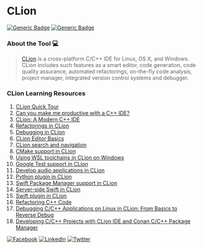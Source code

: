 # CLion
[![Generic Badge](https://img.shields.io/badge/JetBrains_Tools-royalblue.svg)](https://www.jetbrains.com)
[![Generic Badge](https://img.shields.io/badge/CodeOps.Tech-royalblue.svg)](https://codeops.tech)

### About the Tool 💻

>  [CLion](https://www.jetbrains.com/clion) is a cross-platform C/C++ IDE for Linux, OS X, and Windows. CLion includes such features as a smart editor, code generation, code quality assurance, automated refactorings, on-the-fly code analysis, project manager, integrated version control systems and debugger.

### CLion Learning Resources
1. [CLion Quick Tour](https://www.youtube.com/watch?v=Srnw1dI1iAA&list=PLQ176FUIyIUb_J7ZEi2IDe9132-dq_vQL&index=2&t=5s)
2. [Can you make me productive with a C++ IDE?](https://www.youtube.com/watch?v=Bt0sZNhXW7k&list=PLQ176FUIyIUb_J7ZEi2IDe9132-dq_vQL&index=2)
3. [CLion: A Modern C++ IDE](https://www.youtube.com/watch?v=eqQCl3PAr7U&list=PLQ176FUIyIUb_J7ZEi2IDe9132-dq_vQL&index=3)
4. [Refactorings in CLion](https://www.youtube.com/watch?v=0GbMH-whqHQ&list=PLQ176FUIyIUb_J7ZEi2IDe9132-dq_vQL&index=4)
5. [Debugging in CLion](https://www.youtube.com/watch?v=wUZyoAnPdCY&list=PLQ176FUIyIUb_J7ZEi2IDe9132-dq_vQL&index=5)
6. [CLion Editor Basics](https://www.youtube.com/watch?v=CmqF5k_hKRY&list=PLQ176FUIyIUb_J7ZEi2IDe9132-dq_vQL&index=6)
7. [CLion search and navigation](https://www.youtube.com/watch?v=j7nT9QWjOBA&list=PLQ176FUIyIUb_J7ZEi2IDe9132-dq_vQL&index=7)
8. [CMake support in CLion](https://www.youtube.com/watch?v=Bt0sZNhXW7k&list=PLQ176FUIyIUb_J7ZEi2IDe9132-dq_vQL&index=2)
9. [Using WSL toolchains in CLion on Windows](https://www.youtube.com/watch?v=xnwoCuHeHuY&list=PLQ176FUIyIUb_J7ZEi2IDe9132-dq_vQL&index=10)
10. [Google Test support in CLion](https://www.youtube.com/watch?v=8Up5eNZ0FLw&list=PLQ176FUIyIUb_J7ZEi2IDe9132-dq_vQL&index=9)
11. [Develop audio applications in CLion](https://www.youtube.com/watch?v=-h8iumGX0WQ&list=PLQ176FUIyIUb_J7ZEi2IDe9132-dq_vQL&index=11)
12. [Python plugin in CLion](https://www.youtube.com/watch?v=Cmd6M8l2nSs&list=PLQ176FUIyIUb_J7ZEi2IDe9132-dq_vQL&index=12)
13. [Swift Package Manager support in CLion](https://www.youtube.com/watch?v=PGgtes-TfrU&list=PLQ176FUIyIUb_J7ZEi2IDe9132-dq_vQL&index=13)
14. [Server-side Swift in CLion](https://www.youtube.com/watch?v=PCdrQrpJI5I&list=PLQ176FUIyIUb_J7ZEi2IDe9132-dq_vQL&index=14)
15. [Swift plugin in CLion](https://www.youtube.com/watch?v=PQ1dL47dPr0&list=PLQ176FUIyIUb_J7ZEi2IDe9132-dq_vQL&index=15)
16. [Refactoring C++ Code](https://www.youtube.com/watch?v=Ks37FFl1pzg&list=PLQ176FUIyIUb_J7ZEi2IDe9132-dq_vQL&index=40)
17. [Debugging C/C++ Applications on Linux in CLion: From Basics to Reverse Debug](https://www.youtube.com/watch?v=2R3OSGmUmoU&list=PLQ176FUIyIUb_J7ZEi2IDe9132-dq_vQL&index=41)
18. [Developing C/C++ Projects with CLion IDE and Conan C/C++ Package Manager](https://www.youtube.com/watch?v=qpOul18bXes&list=PLQ176FUIyIUb_J7ZEi2IDe9132-dq_vQL&index=42)


[![Facebook](https://img.shields.io/static/v1.svg?label=connect&message=@CodeOpsTech&color=grey&logo=facebook&style=flat&logoColor=white&colorA=royalblue)](https://www.facebook.com/CodeOpsTech)
[![LinkedIn](https://img.shields.io/static/v1.svg?label=connect&message=@CodeOpsTech&color=grey&logo=linkedin&style=flat&logoColor=white&colorA=royalblue)](https://www.linkedin.com/company/codeops-technologies/)
[![Twitter](https://img.shields.io/static/v1.svg?label=connect&message=@CodeOpsTech&color=grey&logo=twitter&style=flat&logoColor=white&colorA=royalblue)](https://twitter.com/CodeOpsTech)

